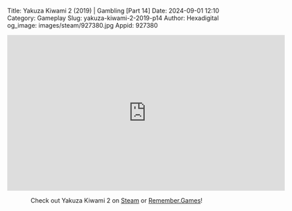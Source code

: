 Title: Yakuza Kiwami 2 (2019) | Gambling [Part 14]
Date: 2024-09-01 12:10
Category: Gameplay
Slug: yakuza-kiwami-2-2019-p14
Author: Hexadigital
og_image: images/steam/927380.jpg
Appid: 927380

<center><iframe src="https://www.youtube.com/embed/bcF1ppeoveI?feature=oembed" allow="accelerometer; autoplay; encrypted-media; gyroscope; picture-in-picture" width="640" height="360" frameborder="0"></iframe>

Check out Yakuza Kiwami 2 on [Steam](https://store.steampowered.com/app/927380/?curator_clanid=34633900) or [Remember.Games](https://remember.games/game/344/yakuza-kiwami-2/)!</center>